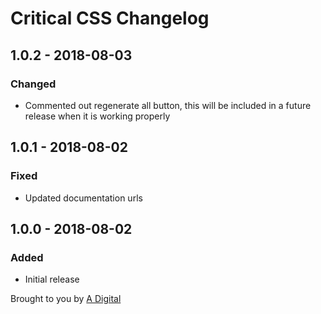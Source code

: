 # Critical CSS Changelog

## 1.0.2 - 2018-08-03
### Changed
- Commented out regenerate all button, this will be included in a future release when it is working properly

## 1.0.1 - 2018-08-02
### Fixed
- Updated documentation urls

## 1.0.0 - 2018-08-02
### Added
- Initial release

Brought to you by [A Digital](https://adigital.agency)
